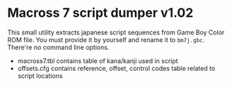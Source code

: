 # Macross 7 script dumper v1.02

This small utility extracts japanese script sequences from Game Boy Color ROM file. You must provide it by yourself and rename it to `bm7j.gbc`. There're no command line options.
- macross7.tbl contains table of kana/kanji used in script
- offsets.cfg contains reference, offset, control codes table related to script locations
